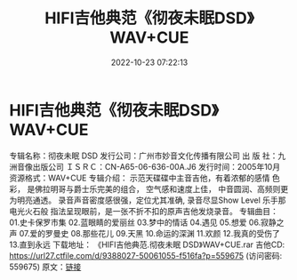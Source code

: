 ﻿---
title: HIFI吉他典范《彻夜未眠DSD》WAV+CUE
date: 2022-10-23 07:22:13
categories: 古典音乐、新世纪、纯音雅乐
tags: 纯音雅乐
---
# HIFI吉他典范《彻夜未眠DSD》WAV+CUE

专辑名称：彻夜未眠 DSD
发行公司：广州市妙音文化传播有限公司
出 版 社：九洲音像出版公司
ＩＳＲＣ：CN-A65-06-636-00A.J6
发行时间：2005年10月
资源格式：WAV+CUE
专辑介绍：
示范天碟碟中主音吉他，有着浓郁的感情 色彩，
是佛拉明哥与爵士乐完美的组合，
空气感和速度上佳，
中音圆润、高频则更为明亮通透。
录音声音密度感很强，定位尤其准确,
录音尽显Show Level 乐手那电光火石般
指法呈现眼前，是一张不折不扣的原声吉他发烧录音。
专辑曲目：
01.史卡保罗市集
02.蓝眼睛的爱丽丝
03.梦中的情话
04.遇见
05.想爱
06.寂静之声
07.爱的罗曼史
08.那些花儿
09.天黑
10.命运的深渊
11.欢颜
12.我真的受伤了
13.直到永远
下载地址：
《HIFI吉他典范.彻夜未眠 DSD》WAV+CUE.rar
吉他CD: https://url27.ctfile.com/d/9388027-50061055-f516fa?p=559675
(访问密码: 559675)
原文：[链接](https://blog.sina.com.cn/s/blog_1647c7e7601030zzo.html)